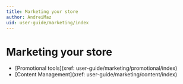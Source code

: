 ```yaml
---
title: Marketing your store
author: AndreiMaz
uid: user-guide/marketing/index
---
```


# Marketing your store

- [Promotional tools](xref: user-guide/marketing/promotional/index)
- [Content Management](xref: user-guide/marketing/content/index)